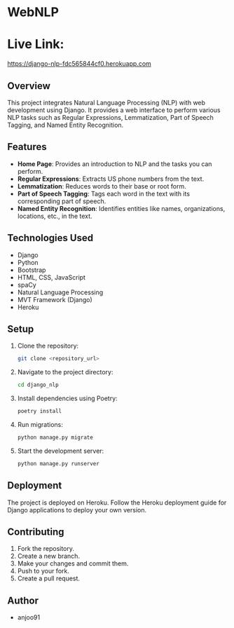 # WebNLP
# Live Link: 
https://django-nlp-fdc565844cf0.herokuapp.com

## Overview

This project integrates Natural Language Processing (NLP) with web development using Django. It provides a web interface to perform various NLP tasks such as Regular Expressions, Lemmatization, Part of Speech Tagging, and Named Entity Recognition.

## Features

- **Home Page**: Provides an introduction to NLP and the tasks you can perform.
- **Regular Expressions**: Extracts US phone numbers from the text.
- **Lemmatization**: Reduces words to their base or root form.
- **Part of Speech Tagging**: Tags each word in the text with its corresponding part of speech.
- **Named Entity Recognition**: Identifies entities like names, organizations, locations, etc., in the text.

## Technologies Used

- Django
- Python
- Bootstrap
- HTML, CSS, JavaScript
- spaCy
- Natural Language Processing
- MVT Framework (Django)
- Heroku

## Setup

1. Clone the repository:
   ```bash
   git clone <repository_url>
   ```
2. Navigate to the project directory:
   ```bash
   cd django_nlp
   ```
3. Install dependencies using Poetry:
   ```bash
   poetry install
   ```
4. Run migrations:
   ```bash
   python manage.py migrate
   ```
5. Start the development server:
   ```bash
   python manage.py runserver
   ```

## Deployment

The project is deployed on Heroku. Follow the Heroku deployment guide for Django applications to deploy your own version.

## Contributing

1. Fork the repository.
2. Create a new branch.
3. Make your changes and commit them.
4. Push to your fork.
5. Create a pull request.


## Author

- anjoo91